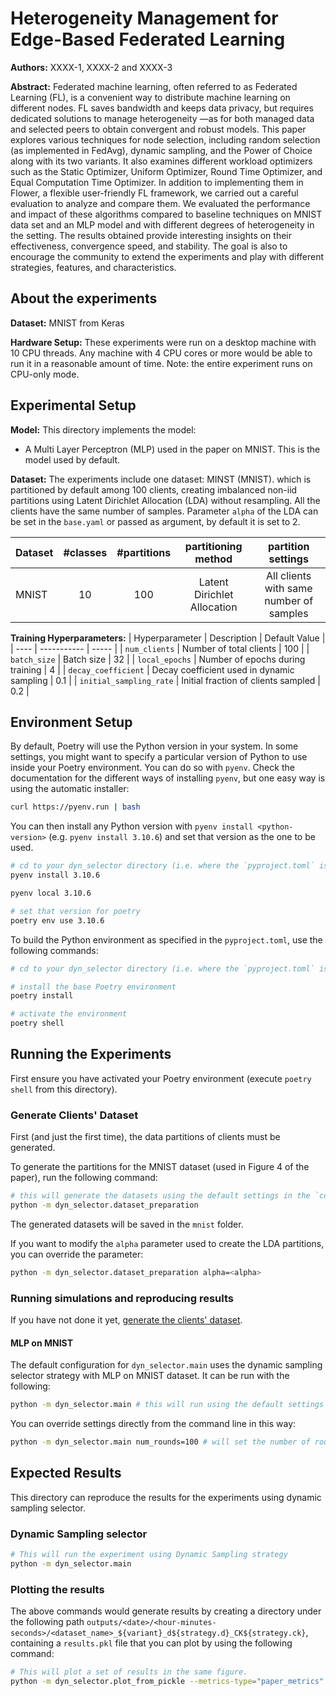 # Heterogeneity Management for Edge-Based Federated Learning

**Authors:** XXXX-1, XXXX-2 and XXXX-3

**Abstract:** Federated machine learning, often referred to as Federated Learning (FL), is a convenient way to distribute machine learning on different nodes. FL saves bandwidth and keeps data privacy, but requires dedicated solutions to manage
heterogeneity —as for both managed data and selected peers to obtain convergent and robust models. This paper explores
various techniques for node selection, including random selection (as implemented in FedAvg), dynamic sampling, and the Power
of Choice along with its two variants. It also examines different workload optimizers such as the Static Optimizer, Uniform Optimizer, Round Time Optimizer, and Equal Computation Time Optimizer. In addition to implementing them in Flower, a flexible user-friendly FL framework, we carried out a careful evaluation to analyze and compare them. We evaluated the performance and impact of these algorithms compared to baseline techniques on MNIST data set and an MLP model and with different degrees of heterogeneity in the setting. The results obtained provide interesting insights on their effectiveness, convergence speed, and stability. The goal is also to encourage the community to extend the experiments and play with different strategies, features, and characteristics.



## About the experiments

****Dataset:**** MNIST from Keras

****Hardware Setup:**** These experiments were run on a desktop machine with 10 CPU threads. Any machine with 4 CPU cores or more would be able to run it in a reasonable amount of time. Note: the entire experiment runs on CPU-only mode.


## Experimental Setup

****Model:**** This directory implements the model:
* A Multi Layer Perceptron (MLP) used in the paper on MNIST. 
This is the model used by default.


****Dataset:**** The experiments include one dataset: MINST (MNIST). which is partitioned by default among 100 clients, creating imbalanced non-iid partitions using Latent Dirichlet Allocation (LDA) without resampling. All the clients have the same number of samples. Parameter `alpha` of the LDA can be set in the `base.yaml` or passed as argument, by default it is set to 2.

| Dataset | #classes | #partitions | partitioning method | partition settings |
| :------ | :---: | :---: | :---: | :---: |
| MNIST | 10 | 100 | Latent Dirichlet Allocation | All clients with same number of samples |



****Training Hyperparameters:**** 
| Hyperparameter | Description | Default Value |
| ---- | ----------- | ----- |
| `num_clients` | Number of total clients | 100 |
| `batch_size` | Batch size | 32 |
| `local_epochs` | Number of epochs during training | 4 |
| `decay_coefficient` | Decay coefficient used in dynamic sampling | 0.1 |
| `initial_sampling_rate` | Initial fraction of clients sampled | 0.2 |


## Environment Setup
By default, Poetry will use the Python version in your system. 
In some settings, you might want to specify a particular version of Python 
to use inside your Poetry environment. You can do so with `pyenv`. 
Check the documentation for the different ways of installing `pyenv`,
but one easy way is using the automatic installer:

```bash
curl https://pyenv.run | bash
```
You can then install any Python version with `pyenv install <python-version>`
(e.g. `pyenv install 3.10.6`) and set that version as the one to be used. 
```bash
# cd to your dyn_selector directory (i.e. where the `pyproject.toml` is)
pyenv install 3.10.6

pyenv local 3.10.6

# set that version for poetry
poetry env use 3.10.6
```
To build the Python environment as specified in the `pyproject.toml`, use the following commands:
```bash
# cd to your dyn_selector directory (i.e. where the `pyproject.toml` is)

# install the base Poetry environment
poetry install

# activate the environment
poetry shell
```

## Running the Experiments

First ensure you have activated your Poetry environment (execute `poetry shell` from this directory).

### Generate Clients' Dataset
First (and just the first time), the data partitions of clients must be generated.

To generate the partitions for the MNIST dataset (used in Figure 4 of the paper), run the following command:

```bash
# this will generate the datasets using the default settings in the `conf/base.yaml`
python -m dyn_selector.dataset_preparation
```

The generated datasets will be saved in the `mnist` folder.

If you want to modify the `alpha` parameter used to create the LDA partitions, you can override the parameter:

```bash
python -m dyn_selector.dataset_preparation alpha=<alpha>
```

### Running simulations and reproducing results
If you have not done it yet, [generate the clients' dataset](#generate-clients-dataset).


#### MLP on MNIST 

The default configuration for `dyn_selector.main` uses the dynamic sampling selector strategy with MLP on MNIST dataset. It can be run with the following:

```bash
python -m dyn_selector.main # this will run using the default settings in the `conf/config.yaml`
```

You can override settings directly from the command line in this way:

```bash
python -m dyn_selector.main num_rounds=100 # will set the number of rounds to 100
```

## Expected Results

This directory can reproduce the results for the experiments using dynamic sampling selector.

### Dynamic Sampling selector

```bash
# This will run the experiment using Dynamic Sampling strategy
python -m dyn_selector.main
```

### Plotting the results

The above commands would generate results by creating a directory under the following path `outputs/<date>/<hour-minutes-seconds>/<dataset_name>_${variant}_d${strategy.d}_CK${strategy.ck}`, containing a `results.pkl` file that you can plot by using the following command:

```bash
# This will plot a set of results in the same figure. 
python -m dyn_selector.plot_from_pickle --metrics-type="paper_metrics" <paths_to_results>
```
